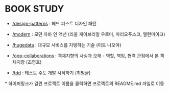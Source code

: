 # BOOK STUDY

- [/design-patterns](https://github.com/JaewookMun/book-study/tree/main/design-patterns)
  : 헤드 퍼스트 디자인 패턴

- [/modern](https://github.com/JaewookMun/book-study/tree/main/modern)
  : 모던 자바 인 액션 (라울 게이브리얼 우르마, 마리오푸스코, 앨런마이크)

-  [/hugedata](https://github.com/JaewookMun/book-study/tree/main/hugedata)
  : 대규모 서비스를 지탱하는 기술 (이토 나오야)

- [/oop-collaborations](https://github.com/JaewookMun/book-study/tree/main/oop-collaborations#%EA%B0%9D%EC%B2%B4%EC%A7%80%ED%96%A5%EC%9D%98-%EC%82%AC%EC%8B%A4%EA%B3%BC-%EC%98%A4%ED%95%B4-%EC%A1%B0%EC%98%81%ED%98%B8)
  : 객체지향의 사실과 오해 - 역할, 책임, 협력 관점에서 본 객체지향 (조영호)

- [/tdd](https://github.com/JaewookMun/book-study/tree/main/tdd)
  : 테스트 주도 개발 시작하기 (최범균)

\* 하이퍼링크가 걸린 프로젝트 이름을 클릭하면 프로젝트의 README.md 파일로 이동
